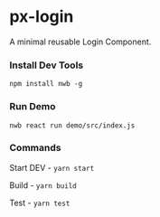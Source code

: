 # px-login
A minimal reusable Login Component.

### Install Dev Tools

`npm install nwb -g`

### Run Demo

`nwb react run demo/src/index.js`

### Commands

Start DEV - `yarn start`

Build - `yarn build`

Test - `yarn test`